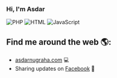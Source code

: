 ### Hi, I'm Asdar
![PHP](https://img.shields.io/badge/PHP-Intermediate-lightblue)
![HTML](https://img.shields.io/badge/HTML-Intermediate-lightblue)
![JavaScript](https://img.shields.io/badge/JavaScript-Intermediate-yellow)

## Find me around the web 🌎:
- <a href="https://asdarnugraha.com/">asdarnugraha.com</a> 💻
- Sharing updates on <a href="https://facebook.com/in/4SD4R/">Facebook</a> 💼
